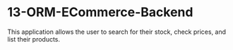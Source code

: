 # 13-ORM-ECommerce-Backend

This application allows the user to search for their stock, check prices, and list their products.
